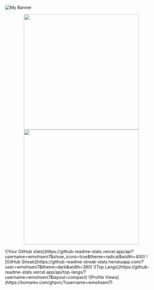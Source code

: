 ![My Banner](https://github.com/wmohseni7/wmohseni7/blob/main/assets/images/45044791_9105998.png)
<p align="center">
  <img src="https://github-readme-stats.vercel.app/api?username=wmohseni7&show_icons=true&theme=radical" width="380"/>
  <img src="https://github-readme-streak-stats.herokuapp.com/?user=wmohseni7&theme=dark" width="380"/>
</p>
![Your GitHub stats](https://github-readme-stats.vercel.app/api?username=wmohseni7&show_icons=true&theme=radical&width=400)
![GitHub Streak](https://github-readme-streak-stats.herokuapp.com/?user=wmohseni7&theme=dark&width=380)
![Top Langs](https://github-readme-stats.vercel.app/api/top-langs/?username=wmohseni7&layout=compact)
![Profile Views](https://komarev.com/ghpvc/?username=wmohseni7)
